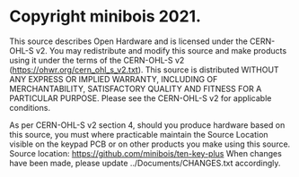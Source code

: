 # Copyright minibois 2021.

This source describes Open Hardware and is licensed under the CERN-OHL-S v2.
You may redistribute and modify this source and make products using it under the terms of the CERN-OHL-S v2 (https://ohwr.org/cern_ohl_s_v2.txt).
This source is distributed WITHOUT ANY EXPRESS OR IMPLIED WARRANTY, INCLUDING OF MERCHANTABILITY, SATISFACTORY QUALITY AND FITNESS FOR A PARTICULAR PURPOSE.
Please see the CERN-OHL-S v2 for applicable conditions.

As per CERN-OHL-S v2 section 4, should you produce hardware based on this source, you must where practicable maintain the Source Location visible on the keypad PCB or on other products you make using this source.
Source location: https://github.com/minibois/ten-key-plus
When changes have been made, please update ../Documents/CHANGES.txt accordingly.